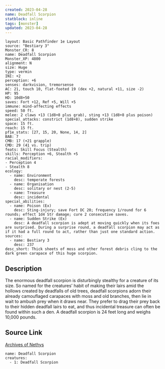 ```yaml
---
created: 2023-04-28
name: Deadfall Scorpion
statblock: inline
tags: [monster]
updated: 2023-04-28
---
```

```statblock
layout: Basic Pathfinder 1e Layout
source: "Bestiary 3"
Monster_CR: 8
name: Deadfall Scorpion
Monster_XP: 4800
alignment: N
size: Huge
type: vermin
INI: +2
perception: +6
senses: darkvision, tremorsense
AC: 21, touch 10, flat-footed 19 (dex +2, natural +11, size -2)
HP: 95
HD: 10d8+50
saves: Fort +12, Ref +5, Will +5
immune: mind-affecting effects
speed: 50 ft.
melee: 2 claws +13 (1d8+8 plus grab), sting +13 (1d8+8 plus poison)
special_attacks: constrict (1d8+8), sudden strike
space: 15 ft.
reach: 15 ft.
pf1e_stats: [27, 15, 20, None, 14, 2]
BAB: 7
CMB: 17 (+21 grapple)
CMD: 29 (41 vs. trip)
feats: Skill Focus (Stealth)
skills: Perception +6, Stealth +5
racial_modifiers:
- Perception 4
- Stealth 8
ecology:
  - name: Environment
    desc: temperate forests
  - name: Organisation
    desc: solitary or nest (2-5)
  - name: Treasure
    desc: incidental
special_abilities:
  - name: Poison (Ex)
    desc: Sting-injury; save Fort DC 20; frequency 1/round for 6 rounds; effect 1d4 Str damage; cure 2 consecutive saves.
  - name: Sudden Strike (Ex)
    desc: A deadfall scorpion is adept at moving quickly when its foes are surprised. During a surprise round, a deadfall scorpion may act as if it had a full round to act, rather than just one standard action.
sources:
  - name: Bestiary 3
    desc: 237
desc_short: Thick sheets of moss and other forest debris cling to the dark green carapace of this huge scorpion.
```
## Description
The enormous deadfall scorpion is disturbingly stealthy for a creature of its size. So named for the creatures’ habit of making their lairs amid the hollows created by deadfalls of old trees, deadfall scorpions adorn their already camouflaged carapaces with moss and old branches, then lie in wait to ambush prey when it draws near. They prefer to drag their prey back to their hidden deadfall lairs to eat, and thus incidental treasure can often be found within such a den. A deadfall scorpion is 24 feet long and weighs 10,000 pounds.
## Source Link
[Archives of Nethys](https://aonprd.com/MonsterDisplay.aspx?ItemName=Deadfall%20Scorpion)
```encounter-table
name: Deadfall Scorpion
creatures:
  - 1: Deadfall Scorpion
```
